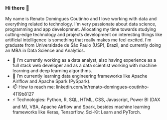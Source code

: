 ### Hi there 👋


My name is Renato Domingues Coutinho and I love working with data and everything related to technology. I'm very passionate about data science, programming and app developmnet. Allocating my time towards studying cutting-edge technology and projects development on interesting things like artificial intelligence is something that really makes me feel excited. I'm graduate from Universidade de São Paulo (USP), Brazil, and currently doing an MBA in Data Science and Analytics.

- 🔭 I'm currently working as a data analyst, also having experience as a full stack web developer and as a data scientist working with machine learning and deep learning algorithms.
- 🌱 I’m currently learning data engineering frameworks like Apache Airlflow and Apache Spark (PySpark).
- 📫 How to reach me: linkedin.com/in/renato-domingues-coutinho-4119b8127
- ⚡ Technologies: Python, R, SQL, HTML, CSS, Javascript, Power BI (DAX and M), VBA, Apache Airflow and Spark, besides machine learning frameworks like Keras, Tensorflow, Sci-Kit Learn and PyTorch.

